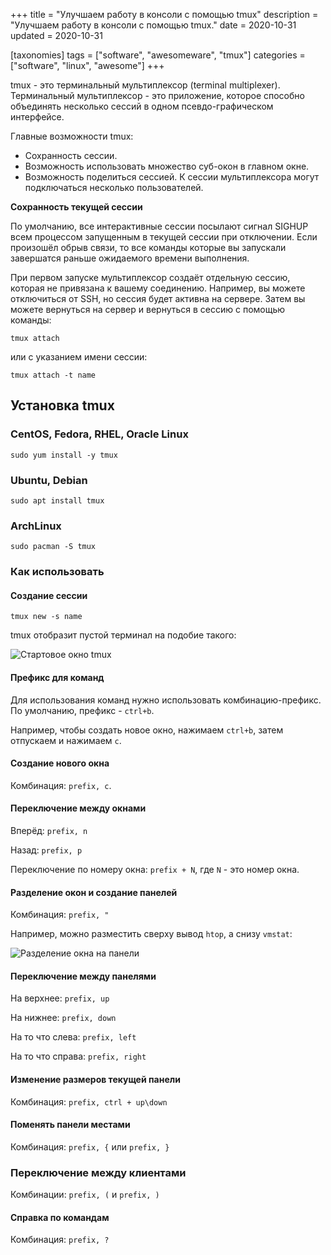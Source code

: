 +++
title = "Улучшаем работу в консоли с помощью tmux"
description = "Улучшаем работу в консоли с помощью tmux."
date = 2020-10-31
updated = 2020-10-31

[taxonomies]
tags = ["software", "awesomeware", "tmux"]
categories = ["software", "linux", "awesome"]
+++

tmux - это терминальный мультиплексор (terminal multiplexer). Терминальный мультиплексор - это приложение, 
которое способно объединять несколько сессий в одном псевдо-графическом интерфейсе.

Главные возможности tmux:

- Сохранность сессии.
- Возможность использовать множество суб-окон в главном окне.
- Возможность поделиться сессией. К сессии мультиплексора могут подключаться несколько пользователей.

**Сохранность текущей сессии**

По умолчанию, все интерактивные сессии посылают сигнал SIGHUP всем процессом запущенным в текущей сессии при отключении.
Если произошёл обрыв связи, то все команды которые вы запускали завершатся раньше ожидаемого времени выполнения.

При первом запуске мультиплексор создаёт отдельную сессию, которая не привязана к вашему соединению. Например, 
вы можете отключиться от SSH, но сессия будет активна на сервере. Затем вы можете вернуться на сервер и вернуться
в сессию с помощью команды:

```shell script
tmux attach
```

или с указанием имени сессии:

```shell script
tmux attach -t name
```

## Установка tmux

### CentOS, Fedora, RHEL, Oracle Linux

```shell script
sudo yum install -y tmux
```

### Ubuntu, Debian

```shell script
sudo apt install tmux
```

### ArchLinux

```shell script
sudo pacman -S tmux
```

### Как использовать

#### Создание сессии

```shell script
tmux new -s name
```

tmux отобразит пустой терминал на подобие такого:

![Стартовое окно tmux](/images/linux/tmux/tmux-start.png "Стартовое окно tmux")

#### Префикс для команд

Для использования команд нужно использовать комбинацию-префикс.
По умолчанию, префикс - `ctrl+b`.

Например, чтобы создать новое окно, нажимаем `ctrl+b`, затем отпускаем и нажимаем `c`.

#### Создание нового окна

Комбинация: `prefix, c`.

#### Переключение между окнами

Вперёд: `prefix, n`

Назад: `prefix, p`

Переключение по номеру окна: `prefix + N`, где `N` - это номер окна.

#### Разделение окон и создание панелей

Комбинация: `prefix, "`

Например, можно разместить сверху вывод `htop`, а снизу `vmstat`:

![Разделение окна на панели](/images/linux/tmux/tmux-panes.png "Разделение окна на панели")

#### Переключение между панелями

На верхнее: `prefix, up`

На нижнее: `prefix, down`

На то что слева: `prefix, left`

На то что справа: `prefix, right`

#### Изменение размеров текущей панели

Комбинация: `prefix, ctrl + up\down`

#### Поменять панели местами

Комбинация: `prefix, {` или `prefix, }`

### Переключение между клиентами

Комбинации: `prefix, (` и `prefix, )`

#### Справка по командам

Комбинация: `prefix, ?`
